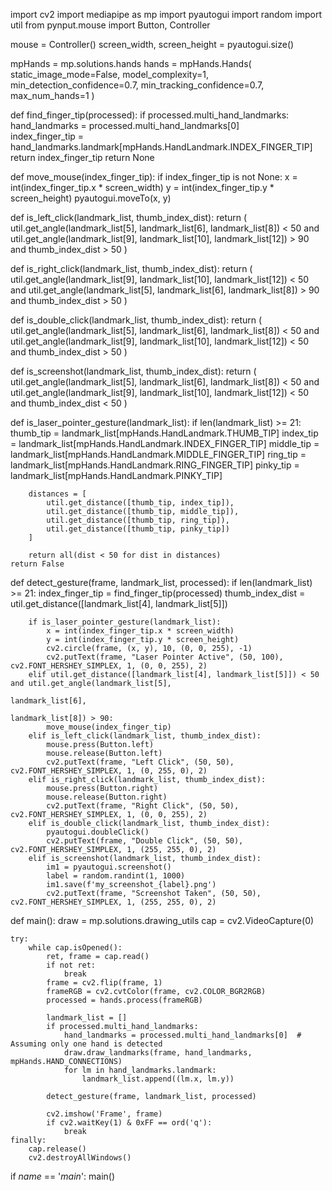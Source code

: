 import cv2
import mediapipe as mp
import pyautogui
import random
import util
from pynput.mouse import Button, Controller

mouse = Controller()
screen_width, screen_height = pyautogui.size()

mpHands = mp.solutions.hands
hands = mpHands.Hands(
    static_image_mode=False,
    model_complexity=1,
    min_detection_confidence=0.7,
    min_tracking_confidence=0.7,
    max_num_hands=1
)


def find_finger_tip(processed):
    if processed.multi_hand_landmarks:
        hand_landmarks = processed.multi_hand_landmarks[0]  
        index_finger_tip = hand_landmarks.landmark[mpHands.HandLandmark.INDEX_FINGER_TIP]
        return index_finger_tip
    return None


def move_mouse(index_finger_tip):
    if index_finger_tip is not None:
        x = int(index_finger_tip.x * screen_width)
        y = int(index_finger_tip.y * screen_height)
        pyautogui.moveTo(x, y)


def is_left_click(landmark_list, thumb_index_dist):
    return (
            util.get_angle(landmark_list[5], landmark_list[6], landmark_list[8]) < 50 and
            util.get_angle(landmark_list[9], landmark_list[10], landmark_list[12]) > 90 and
            thumb_index_dist > 50
    )


def is_right_click(landmark_list, thumb_index_dist):
    return (
            util.get_angle(landmark_list[9], landmark_list[10], landmark_list[12]) < 50 and
            util.get_angle(landmark_list[5], landmark_list[6], landmark_list[8]) > 90 and
            thumb_index_dist > 50
    )


def is_double_click(landmark_list, thumb_index_dist):
    return (
            util.get_angle(landmark_list[5], landmark_list[6], landmark_list[8]) < 50 and
            util.get_angle(landmark_list[9], landmark_list[10], landmark_list[12]) < 50 and
            thumb_index_dist > 50
    )


def is_screenshot(landmark_list, thumb_index_dist):
    return (
            util.get_angle(landmark_list[5], landmark_list[6], landmark_list[8]) < 50 and
            util.get_angle(landmark_list[9], landmark_list[10], landmark_list[12]) < 50 and
            thumb_index_dist < 50
    )


def is_laser_pointer_gesture(landmark_list):
    if len(landmark_list) >= 21:
        thumb_tip = landmark_list[mpHands.HandLandmark.THUMB_TIP]
        index_tip = landmark_list[mpHands.HandLandmark.INDEX_FINGER_TIP]
        middle_tip = landmark_list[mpHands.HandLandmark.MIDDLE_FINGER_TIP]
        ring_tip = landmark_list[mpHands.HandLandmark.RING_FINGER_TIP]
        pinky_tip = landmark_list[mpHands.HandLandmark.PINKY_TIP]

        distances = [
            util.get_distance([thumb_tip, index_tip]),
            util.get_distance([thumb_tip, middle_tip]),
            util.get_distance([thumb_tip, ring_tip]),
            util.get_distance([thumb_tip, pinky_tip])
        ]

        return all(dist < 50 for dist in distances)
    return False


def detect_gesture(frame, landmark_list, processed):
    if len(landmark_list) >= 21:
        index_finger_tip = find_finger_tip(processed)
        thumb_index_dist = util.get_distance([landmark_list[4], landmark_list[5]])

        if is_laser_pointer_gesture(landmark_list):
            x = int(index_finger_tip.x * screen_width)
            y = int(index_finger_tip.y * screen_height)
            cv2.circle(frame, (x, y), 10, (0, 0, 255), -1)  
            cv2.putText(frame, "Laser Pointer Active", (50, 100), cv2.FONT_HERSHEY_SIMPLEX, 1, (0, 0, 255), 2)
        elif util.get_distance([landmark_list[4], landmark_list[5]]) < 50 and util.get_angle(landmark_list[5],
                                                                                             landmark_list[6],
                                                                                             landmark_list[8]) > 90:
            move_mouse(index_finger_tip)
        elif is_left_click(landmark_list, thumb_index_dist):
            mouse.press(Button.left)
            mouse.release(Button.left)
            cv2.putText(frame, "Left Click", (50, 50), cv2.FONT_HERSHEY_SIMPLEX, 1, (0, 255, 0), 2)
        elif is_right_click(landmark_list, thumb_index_dist):
            mouse.press(Button.right)
            mouse.release(Button.right)
            cv2.putText(frame, "Right Click", (50, 50), cv2.FONT_HERSHEY_SIMPLEX, 1, (0, 0, 255), 2)
        elif is_double_click(landmark_list, thumb_index_dist):
            pyautogui.doubleClick()
            cv2.putText(frame, "Double Click", (50, 50), cv2.FONT_HERSHEY_SIMPLEX, 1, (255, 255, 0), 2)
        elif is_screenshot(landmark_list, thumb_index_dist):
            im1 = pyautogui.screenshot()
            label = random.randint(1, 1000)
            im1.save(f'my_screenshot_{label}.png')
            cv2.putText(frame, "Screenshot Taken", (50, 50), cv2.FONT_HERSHEY_SIMPLEX, 1, (255, 255, 0), 2)


def main():
    draw = mp.solutions.drawing_utils
    cap = cv2.VideoCapture(0)

    try:
        while cap.isOpened():
            ret, frame = cap.read()
            if not ret:
                break
            frame = cv2.flip(frame, 1)
            frameRGB = cv2.cvtColor(frame, cv2.COLOR_BGR2RGB)
            processed = hands.process(frameRGB)

            landmark_list = []
            if processed.multi_hand_landmarks:
                hand_landmarks = processed.multi_hand_landmarks[0]  # Assuming only one hand is detected
                draw.draw_landmarks(frame, hand_landmarks, mpHands.HAND_CONNECTIONS)
                for lm in hand_landmarks.landmark:
                    landmark_list.append((lm.x, lm.y))

            detect_gesture(frame, landmark_list, processed)

            cv2.imshow('Frame', frame)
            if cv2.waitKey(1) & 0xFF == ord('q'):
                break
    finally:
        cap.release()
        cv2.destroyAllWindows()


if _name_ == '_main_':
    main()
